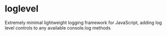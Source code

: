 loglevel
========

Extremely minimal lightweight logging framework for JavaScript, adding log level controls to any available console.log methods